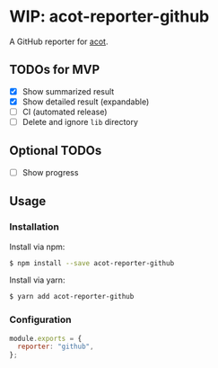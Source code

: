 # WIP: acot-reporter-github

A GitHub reporter for [acot](https://github.com/acot-a11y/acot).

## TODOs for MVP

- [x] Show summarized result
- [x] Show detailed result (expandable)
- [ ] CI (automated release)
- [ ] Delete and ignore `lib` directory

## Optional TODOs

- [ ] Show progress

## Usage

### Installation

Install via npm:

```bash
$ npm install --save acot-reporter-github
```

Install via yarn:

```bash
$ yarn add acot-reporter-github
```

### Configuration

```javascript
module.exports = {
  reporter: "github",
};
```
